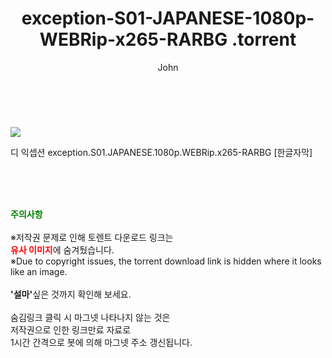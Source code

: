﻿---
layout: post
title:  "                   exception-S01-JAPANESE-1080p-WEBRip-x265-RARBG                .torrent"
author: John
categories: [ 애니/만화 ]
tags: [  ]
image: https://torrentrj58.com/uploadfile/full/2cddd930ba2abb30d198ad2f55264c121fbbac2f.jpg 
description: "                   exception-S01-JAPANESE-1080p-WEBRip-x265-RARBG                 torrent 정보 공유"
toc: true
toc_sticky: true
---

<br>
<p><img src="https://torrentrj58.com/uploadfile/full/2cddd930ba2abb30d198ad2f55264c121fbbac2f.jpg"/></p>
 디 익셉션 exception.S01.JAPANESE.1080p.WEBRip.x265-RARBG [한글자막]    
    
<br><br><br>
<p data-ke-size="size16"><b><span style="color: green;">주의사항</span></b><br /><br />※저작권 문제로 인해 토렌트 다운로드 링크는<br /><b><span style="color: red;">유사 이미지</span></b>에 숨겨뒀습니다.<br />※Due to copyright issues, the torrent download link is hidden where it looks like an image.<br /><br /><b>'설마'</b>싶은 것까지 확인해 보세요.<br /><br />숨김링크 클릭 시 마그넷 나타나지 않는 것은<br />저작권으로 인한 링크만료 자료로<br />1시간 간격으로 봇에 의해 마그넷 주소 갱신됩니다.</p>
